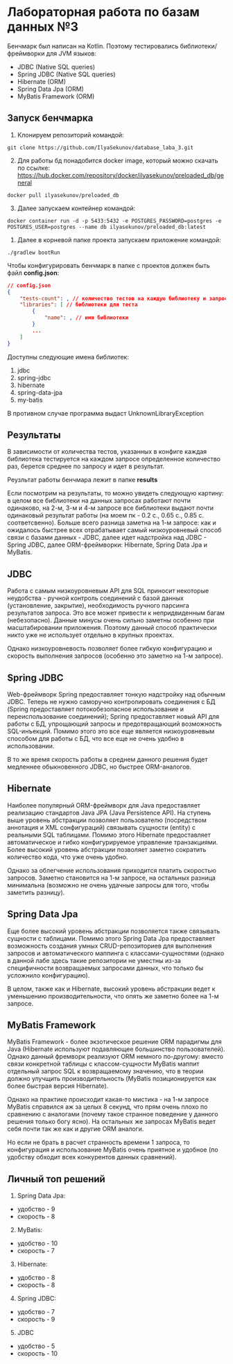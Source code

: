 # Лабораторная работа по базам данных №3

Бенчмарк был написан на Kotlin. Поэтому тестировались библиотеки/фреймворки для JVM языков:
- JDBC (Native SQL queries)
- Spring JDBC (Native SQL queries)
- Hibernate (ORM)
- Spring Data Jpa (ORM)
- MyBatis Framework (ORM)

## Запуск бенчмарка

1) Клонируем репозиторий командой:
```
git clone https://github.com/IlyaSekunov/database_laba_3.git
```

2) Для работы бд понадобится docker image, который можно скачать по ссылке: https://hub.docker.com/repository/docker/ilyasekunov/preloaded_db/general
```
docker pull ilyasekunov/preloaded_db
```

3) Далее запускаем контейнер командой:
```
docker container run -d -p 5433:5432 -e POSTGRES_PASSWORD=postgres -e POSTGRES_USER=postgres --name db ilyasekunov/preloaded_db:latest
```

1) Далее в корневой папке проекта запускаем приложение командой:
```
./gradlew bootRun
```

Чтобы конфигурировать бенчмарк в папке с проектов должен быть файл <b>config.json</b>:
```json
// config.json
{
    "tests-count": , // количество тестов на каждую библиотеку и запрос.
    "libraries": [ // библиотеки для теста
        {
            "name": , // имя библиотеки
        }
        ...
    ]
}
```
Доступны следующие имена библиотек:
1) jdbc
2) spring-jdbc
3) hibernate
4) spring-data-jpa
5) my-batis

В противном случае программа выдаст UnknownLibraryException

## Результаты

В зависимости от количества тестов, указанных в конфиге каждая библиотека тестируется на каждом запросе определенное количество раз, берется среднее по запросу и идет в результат.

Реузльтат работы бенчмара лежит в папке <b>results</b>

Если посмотрим на результаты, то можно увидеть следующую картину: в целом все библиотеки на данных запросах работают почти одинаково, на 2-м, 3-м и 4-м запросе все библиотеки выдают почти одинаковый результат работы (на моем пк - 0.2 c., 0.65 с., 0.85 с. соответсвенно). Больше всего разница заметна на 1-м запросе: как и ожидалось быстрее всех отрабатывает самый низкоуровневый способ связи с базами данных - JDBC, далее идет надстройка над JDBC - Spring JDBC, далее ORM-фреймворки: Hibernate, Spring Data Jpa и MyBatis.

## JDBC

Работа с самым низкоуровневым API для SQL приносит некоторые неудобства - ручной контроль соединений с базой данных (установление, закрытие), необходимость ручного парсинга результатов запроса. Это все может привести к непридвиденным багам (небезопасно). Данные минусы очень сильно заметны особенно при масштабировании приложения. Поэтому данный способ практически никто уже не использует отдельно в крупных проектах.

Однако низкоуровневость позволяет более гибкую конфигурацию и скорость выполнения запросов (особенно это заметно на 1-м запросе).

## Spring JDBC

Web-фреймворк Spring предоставляет тонкую надстройку над обычным JDBC. Теперь не нужно саморучно контролировать соединения с БД (Spring предоставляет потокобезопасное использование и переиспользование соединений); Spring предоставляет новый API для работы с БД, упрощающий запросы и предотвращающий возможность SQL-инъекций. Помимо этого это все еще является низкоуровневым способом для работы с БД, что все еще не очень удобно в использовании.

В то же время скорость работы в среднем данного решения будет медленнее обыкновенного JDBC, но быстрее ORM-аналогов.

## Hibernate

Наиболее популярный ORM-фреймворк для Java предоставляет реализацию стандартов Java JPA (Java Persistence API). На ступень выше уровень абстракции позволяет пользователю (посредством аннотация и XML сонфигураций) связывать сущности (entity) с реальными SQL таблицами. Помимо этого Hibernate предоставляет автоматическое и гибко конфигурируемое управление транзакциями. Более высокий уровень абстракции позволяет заметно сократить количество кода, что уже очень удобно.

Однако за облегчение использования приходится платить скоростью запросов. Заметно становится на 1-м запросе, на остальных разница минимальна (возможно не очень удачные запросы для того, чтобы заметить разницу).

## Spring Data Jpa

Еще более высокий уровень абстракции позволяется также связывать сущности с таблицами. Помимо этого Spring Data Jpa предоставляет возможность создания умных CRUD-репозиториев для выполнения запросов и автоматического маппинга с классами-сущностями (однако в данной лабе здесь такие репозитории не уместны из-за специфичности возвращаемых запросами данных, что только бы усложнило конфигурацию).

В целом, также как и Hibernate, высокий уровень абстракции ведет к уменьшению производительности, что опять же заметно более на 1-м запросе.

## MyBatis Framework

MyBatis Framework - более экзотическое решение ORM парадигмы для Java (Hibernate используют подавляющее большинство пользователей). Однако данный фремворк реализуют ORM немного по-другому: вместо связи конкретной таблицы с классом-сущности MyBatis маппит отдельный запрос SQL к возвращаемому значению, что в теории должно улучщить производительность (MyBatis позиционируется как более быстрая версия Hibernate).

Однако на практике происходит какая-то мистика - на 1-м запросе MyBatis справился аж за целых 8 секунд, что прям очень плохо по сравнению с аналогами (почему такое странное поведение у данного решения только богу ясно). На остальных же запросах MyBatis ведет себя почти так же как и другие ORM аналоги. 

Но если не брать в расчет странность времени 1 запроса, то конфигурация и использование MyBatis очень приятное и удобное (по удобству обходит всех конкурентов данных сравнений).

## Личный топ решений
1) Spring Data Jpa:
- удобство - 9
- скорость - 8
2) MyBatis:
- удобство - 10
- скорость - 7
3) Hibernate:
- удобство - 8
- скорость - 8
4) Spring JDBC:
- удобство - 7
- скорость - 9 
5) JDBC
- удобство - 5
- скорость - 10